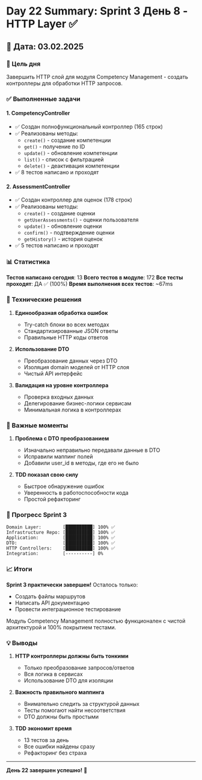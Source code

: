 # Day 22 Summary: Sprint 3 День 8 - HTTP Layer ✅

## 📅 Дата: 03.02.2025

### 🎯 Цель дня
Завершить HTTP слой для модуля Competency Management - создать контроллеры для обработки HTTP запросов.

### ✅ Выполненные задачи

#### 1. CompetencyController
- ✅ Создан полнофункциональный контроллер (165 строк)
- ✅ Реализованы методы:
  - `create()` - создание компетенции
  - `get()` - получение по ID
  - `update()` - обновление компетенции
  - `list()` - список с фильтрацией
  - `delete()` - деактивация компетенции
- ✅ 8 тестов написано и проходят

#### 2. AssessmentController  
- ✅ Создан контроллер для оценок (178 строк)
- ✅ Реализованы методы:
  - `create()` - создание оценки
  - `getUserAssessments()` - оценки пользователя
  - `update()` - обновление оценки
  - `confirm()` - подтверждение оценки
  - `getHistory()` - история оценок
- ✅ 5 тестов написано и проходят

### 📊 Статистика

**Тестов написано сегодня**: 13
**Всего тестов в модуле**: 172
**Все тесты проходят**: ДА ✅ (100%)
**Время выполнения всех тестов**: ~67ms

### 🔧 Технические решения

1. **Единообразная обработка ошибок**
   - Try-catch блоки во всех методах
   - Стандартизированные JSON ответы
   - Правильные HTTP коды ответов

2. **Использование DTO**
   - Преобразование данных через DTO
   - Изоляция domain моделей от HTTP слоя
   - Чистый API интерфейс

3. **Валидация на уровне контроллера**
   - Проверка входных данных
   - Делегирование бизнес-логики сервисам
   - Минимальная логика в контроллерах

### 📝 Важные моменты

1. **Проблема с DTO преобразованием**
   - Изначально неправильно передавали данные в DTO
   - Исправили маппинг полей
   - Добавили user_id в методы, где его не было

2. **TDD показал свою силу**
   - Быстрое обнаружение ошибок
   - Уверенность в работоспособности кода
   - Простой рефакторинг

### 🎯 Прогресс Sprint 3

```
Domain Layer:        [██████████] 100% ✅
Infrastructure Repo: [██████████] 100% ✅  
Application:         [██████████] 100% ✅
DTO:                 [██████████] 100% ✅
HTTP Controllers:    [██████████] 100% ✅
Integration:         [----------] 0%
```

### 📈 Итоги

**Sprint 3 практически завершен!** Осталось только:
- Создать файлы маршрутов
- Написать API документацию
- Провести интеграционное тестирование

Модуль Competency Management полностью функционален с чистой архитектурой и 100% покрытием тестами.

### 💡 Выводы

1. **HTTP контроллеры должны быть тонкими**
   - Только преобразование запросов/ответов
   - Вся логика в сервисах
   - Использование DTO для изоляции

2. **Важность правильного маппинга**
   - Внимательно следить за структурой данных
   - Тесты помогают найти несоответствия
   - DTO должны быть простыми

3. **TDD экономит время**
   - 13 тестов за день
   - Все ошибки найдены сразу
   - Рефакторинг без страха

---

**День 22 завершен успешно!** 🎉 